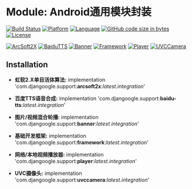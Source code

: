 # Module: Android通用模块封装

[![Build Status](https://img.shields.io/travis/Djangoogle/Module/master.svg?style=flat-square)](https://travis-ci.org/Djangoogle/Module)
[![Platform](https://img.shields.io/badge/platform-android-ff9800.svg?style=flat-square)](https://github.com/Djangoogle/Module/blob/master/LICENSE)
[![Language](https://img.shields.io/badge/language-kotlin-ff5722.svg?style=flat-square)](https://github.com/Djangoogle/Module/blob/master/LICENSE)
[![GitHub code size in bytes](https://img.shields.io/github/languages/code-size/Djangoogle/Module.svg?color=9e9e9e&style=flat-square)](https://github.com/Djangoogle/Module/blob/master/LICENSE)
[![License](https://img.shields.io/github/license/Djangoogle/Module.svg?color=607d8b&style=flat-square)](https://github.com/Djangoogle/Module/blob/master/LICENSE)

[![ArcSoft2X](https://img.shields.io/bintray/v/djangoogle/maven/ArcSoft2X.svg?label=arcsoft2x&style=flat-square)](https://github.com/Djangoogle/Module/tree/master/arcsoft2x)
[![BaiduTTS](https://img.shields.io/bintray/v/djangoogle/maven/BaiduTTS.svg?label=baidu-tts&style=flat-square)](https://github.com/Djangoogle/Module/tree/master/baidu-tts)
[![Banner](https://img.shields.io/bintray/v/djangoogle/maven/Banner.svg?label=banner&style=flat-square)](https://github.com/Djangoogle/Module/tree/master/banner)
[![Framework](https://img.shields.io/bintray/v/djangoogle/maven/Framework.svg?label=framework&style=flat-square)](https://github.com/Djangoogle/Module/tree/master/framework)
[![Player](https://img.shields.io/bintray/v/djangoogle/maven/Player.svg?label=player&style=flat-square)](https://github.com/Djangoogle/Module/tree/master/player)
[![UVCCamera](https://img.shields.io/bintray/v/djangoogle/maven/UVCCamera.svg?label=uvccamera&style=flat-square)](https://github.com/Djangoogle/Module/tree/master/uvccamera)

## Installation

* **虹软2.X单目活体算法:** implementation 'com.djangoogle.support:**arcsoft2x**:*latest.integration*'

* **百度TTS语音合成:** implementation 'com.djangoogle.support:**baidu-tts**:*latest.integration*'

* **图片/视频混合轮播:** implementation 'com.djangoogle.support:**banner**:*latest.integration*'

* **基础开发框架:** implementation 'com.djangoogle.support:**framework**:*latest.integration*'

* **网络/本地视频播放器:** implementation 'com.djangoogle.support:**player**:*latest.integration*'

* **UVC摄像头:** implementation 'com.djangoogle.support:**uvccamera**:*latest.integration*'
